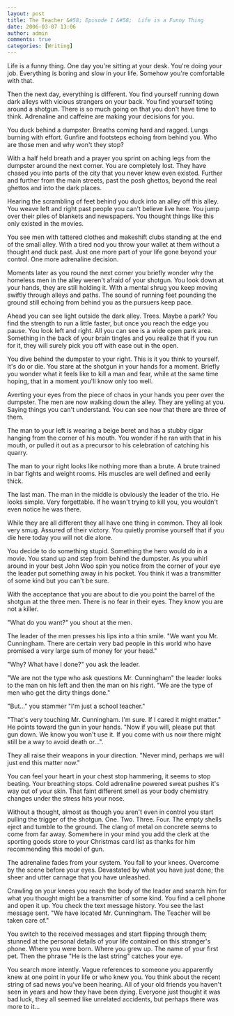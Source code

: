 ```yaml
---
layout: post
title: The Teacher &#58; Episode 1 &#58;  Life is a Funny Thing
date: 2006-03-07 13:06
author: admin
comments: true
categories: [Writing]
---
```

Life is a funny thing.  One day you're sitting at your desk.  You're doing your job.  Everything is boring and slow in your life.  Somehow you're comfortable with that.

Then the next day, everything is different.  You find yourself running down dark alleys with vicious strangers on your back.  You find yourself toting around a shotgun.  There is so much going on that you don't have time to think.  Adrenaline and caffeine are making your decisions for you.

You duck behind a dumpster.  Breaths coming hard and ragged.  Lungs burning with effort.  Gunfire and footsteps echoing from behind you.  Who are those men and why won't they stop?

With a half held breath and a prayer you sprint on aching legs from the dumpster around the next corner.  You are completely lost.  They have chased you into parts of the city that you never knew even existed.  Further and further from the main streets, past the posh ghettos, beyond the real ghettos and into the dark places.

Hearing the scrambling of feet behind you duck into an alley off this alley.  You weave left and right past people you can't believe live here.  You jump over their piles of blankets and newspapers.  You thought things like this only existed in the movies.

You see men with tattered clothes and makeshift clubs standing at the end of the small alley.  With a tired nod you throw your wallet at them without a thought and duck past.  Just one more part of your life gone beyond your control.  One more adrenaline decision.

Moments later as you round the next corner you briefly wonder why the homeless men in the alley weren't afraid of your shotgun.  You look down at your hands, they are still holding it.  With a mental shrug you keep moving swiftly through alleys and paths.  The sound of running feet pounding the ground still echoing from behind you as the pursuers keep pace.

Ahead you can see light outside the dark alley.  Trees.  Maybe a park?  You find the strength to run a little faster, but once you reach the edge you pause.  You look left and right.  All you can see is a wide open park area.  Something in the back of your brain tingles and you realize that if you run for it, they will surely pick you off with ease out in the open.

You dive behind the dumpster to your right.  This is it you think to yourself.  It's do or die.  You stare at the shotgun in your hands for a moment.  Briefly you wonder what it feels like to kill a man and fear, while at the same time hoping, that in a moment you'll know only too well.

Averting your eyes from the piece of chaos in your hands you peer over the dumpster.  The men are now walking down the alley.  They are yelling at you.  Saying things you can't understand.  You can see now that there are three of them.

The man to your left is wearing a beige beret and has a stubby cigar hanging from the corner of his mouth.  You wonder if he ran with that in his mouth, or pulled it out as a precursor to his celebration of catching his quarry.

The man to your right looks like nothing more than a brute.  A brute trained in bar fights and weight rooms.  His muscles are well defined and eerily thick.

The last man.  The man in the middle is obviously the leader of the trio.  He looks simple.  Very forgettable.  If he wasn't trying to kill you, you wouldn't even notice he was there.

While they are all different they all have one thing in common.  They all look very smug.  Assured of their victory.  You quietly promise yourself that if you die here today you will not die alone.

You decide to do something stupid.  Something the hero would do in a movie.  You stand up and step from behind the dumpster.  As you whirl around in your best John Woo spin you notice from the corner of your eye the leader put something away in his pocket.  You think it was a transmitter of some kind but you can't be sure.

With the acceptance that you are about to die you point the barrel of the shotgun at the three men.  There is no fear in their eyes.  They know you are not a killer.

"What do you want?" you shout at the men.

The leader of the men presses his lips into a thin smile.  "We want you Mr. Cunningham.  There are certain very bad people in this world who have promised a very large sum of money for your head."

"Why?  What have I done?" you ask the leader.

"We are not the type who ask questions Mr. Cunningham" the leader looks to the man on his left and then the man on his right.  "We are the type of men who get the dirty things done."

"But..." you stammer "I'm just a school teacher."

"That's very touching Mr. Cunningham.  I'm sure.  If I cared it might matter." He points toward the gun in your hands.  "Now if you will, please put that gun down.  We know you won't use it.  If you come with us now there might still be a way to avoid death or...".

They all raise their weapons in your direction.  "Never mind, perhaps we will just end this matter now."

You can feel your heart in your chest stop hammering, it seems to stop beating.  Your breathing stops.  Cold adrenaline powered sweat pushes it's way out of your skin.  That faint different smell as your body chemistry changes under the stress hits your nose.

Without a thought, almost as though you aren't even in control you start pulling the trigger of the shotgun.  One.  Two.  Three.  Four.  The empty shells eject and tumble to the ground.  The clang of metal on concrete seems to come from far away.  Somewhere in your mind you add the clerk at the sporting goods store to your Christmas card list as thanks for him recommending this model of gun.

The adrenaline fades from your system.  You fall to your knees.  Overcome by the scene before your eyes.  Devastated by what you have just done; the sheer and utter carnage that you have unleashed.

Crawling on your knees you reach the body of the leader and search him for what you thought might be a transmitter of some kind.  You find a cell phone and open it up.  You check the text message history.  You see the last message sent.  "We have located Mr. Cunningham.  The Teacher will be taken care of."

You switch to the received messages and start flipping through them; stunned at the personal details of your life contained on this stranger's phone.  Where you were born.  Where you grew up.  The name of your first pet.  Then the phrase "He is the last string" catches your eye.

You search more intently.  Vague references to someone you apparently knew at one point in your life or who knew you.  You think about the recent string of sad news you've been hearing.  All of your old friends you haven't seen in years and how they have been dying.  Everyone just thought it was bad luck, they all seemed like unrelated accidents, but perhaps there was more to it...

